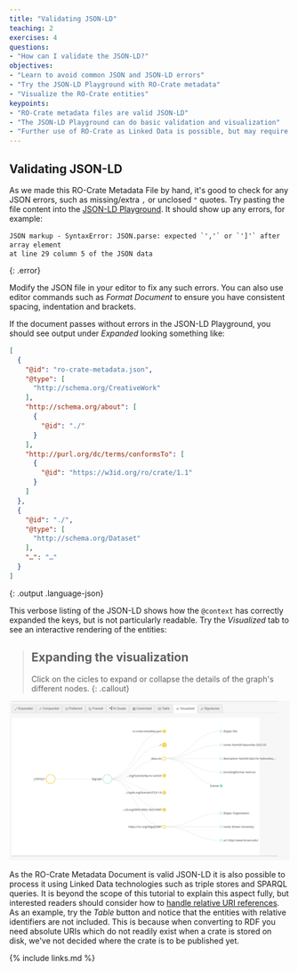 ```yaml
---
title: "Validating JSON-LD"
teaching: 2
exercises: 4
questions:
- "How can I validate the JSON-LD?"
objectives:
- "Learn to avoid common JSON and JSON-LD errors"
- "Try the JSON-LD Playground with RO-Crate metadata"
- "Visualize the RO-Crate entities"
keypoints:
- "RO-Crate metadata files are valid JSON-LD"
- "The JSON-LD Playground can do basic validation and visualization"
- "Further use of RO-Crate as Linked Data is possible, but may require handling of relative URI references"
---
```



## Validating JSON-LD

As we made this RO-Crate Metadata File by hand, it's good to check for any JSON errors, such as missing/extra `,` or unclosed `"` quotes. Try pasting the file content into the [JSON-LD Playground](https://json-ld.org/playground/). It should show up any errors, for example:

~~~
JSON markup - SyntaxError: JSON.parse: expected `','` or `']'` after array element 
at line 29 column 5 of the JSON data
~~~
{: .error}

Modify the JSON file in your editor to fix any such errors. You can also use editor commands such as _Format Document_ to ensure you have consistent spacing, indentation and brackets.

If the document passes without errors in the JSON-LD Playground, you should see output under _Expanded_ looking something like:

```json
[
  {
    "@id": "ro-crate-metadata.json",
    "@type": [
      "http://schema.org/CreativeWork"
    ],
    "http://schema.org/about": [
      {
        "@id": "./"
      }
    ],
    "http://purl.org/dc/terms/conformsTo": [
      {
        "@id": "https://w3id.org/ro/crate/1.1"
      }
    ]
  },
  {
    "@id": "./",
    "@type": [
      "http://schema.org/Dataset"
    ],
    "…": "…"
  }
]
```
{: .output .language-json}

This verbose listing of the JSON-LD shows how the `@context` has correctly expanded the keys, but is not particularly readable. Try the _Visualized_ tab to see an interactive rendering of the entities:

> ## Expanding the visualization
>
> Click on the cicles to expand or collapse the details of the graph's different nodes.
{: .callout}

![Visualized in the JSON-LD Playground](../fig/jsonld-playground-visualized.png)

As the RO-Crate Metadata Document is valid JSON-LD it is also possible to process it using Linked Data technologies such as triple stores and SPARQL queries. It is beyond the scope of this tutorial to explain this aspect fully, but interested readers should consider how to [handle relative URI references](https://www.researchobject.org/ro-crate/1.1/appendix/relative-uris.html).
As an example, try the _Table_ button and notice that the entities with relative identifiers are not included. This is because when converting to RDF you need absolute URIs which do not readily exist when a crate is stored on disk, we've not decided where the crate is to be published yet.  


{% include links.md %}


